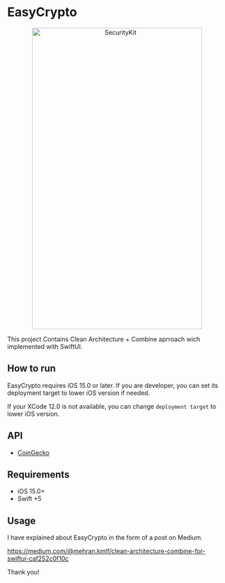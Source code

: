 # EasyCrypto

<p align="center">
	<img src="https://user-images.githubusercontent.com/24524023/226393094-357446f3-4ec8-4342-a832-40e892e2f979.png" alt="SecurityKit" width="390" height="690">
</p>

This project Contains Clean Architecture + Combine aprroach wich implemented with SwiftUI.

## How to run
EasyCrypto requires iOS 15.0 or later. If you are developer, you can set its deployment target to lower iOS version if needed.

If your XCode 12.0 is not available, you can change `deployment target` to lower iOS version.

## API
- [CoinGecko](https://www.coingecko.com/en/api/) 

## Requirements 
- iOS 15.0+
- Swift +5

## Usage
I have explained about EasyCrypto in the form of a post on Medium.

https://medium.com/@mehran.kmlf/clean-architecture-combine-for-swiftui-caf252c0f10c

Thank you!

